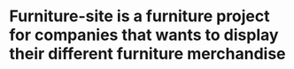 # Furniture-site is a furniture project for companies that wants to display their different furniture merchandise
